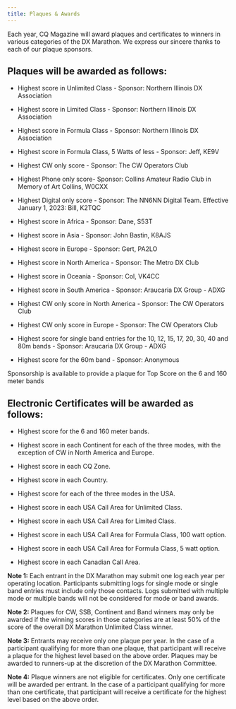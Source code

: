 ```yaml
---
title: Plaques & Awards
---
```


Each year, CQ Magazine will award plaques and certificates to winners in various categories of the DX
Marathon. We express our sincere thanks to each of our plaque sponsors.

## Plaques will be awarded as follows:

* Highest score in Unlimited Class - Sponsor: Northern Illinois DX Association

* Highest score in Limited Class - Sponsor: Northern Illinois DX Association

* Highest score in Formula Class - Sponsor: Northern Illinois DX Association

* Highest score in Formula Class, 5 Watts of less - Sponsor: Jeff, KE9V

* Highest CW only score - Sponsor: The CW Operators Club

* Highest Phone only score- Sponsor: Collins Amateur Radio Club in Memory of Art Collins, W0CXX

* Highest Digital only score - Sponsor: The NN6NN Digital Team. Effective January 1, 2023: Bill, K2TQC

* Highest score in Africa - Sponsor: Dane, S53T

* Highest score in Asia - Sponsor: John Bastin, K8AJS

* Highest score in Europe - Sponsor: Gert, PA2LO

* Highest score in North America - Sponsor: The Metro DX Club

* Highest score in Oceania - Sponsor: Col, VK4CC

* Highest score in South America - Sponsor: Araucaria DX Group - ADXG

* Highest CW only score in North America - Sponsor: The CW Operators Club

* Highest CW only score in Europe - Sponsor: The CW Operators Club

* Highest score for single band entries for the 10, 12, 15, 17, 20, 30, 40 and 80m bands - Sponsor: Araucaria DX Group - ADXG

* Highest score for the 60m band - Sponsor: Anonymous


Sponsorship is available to provide a plaque for Top Score on the 6 and 160 meter bands

## Electronic Certificates will be awarded as follows:

* Highest score for the 6 and 160 meter bands.

* Highest score in each Continent for each of the three modes, with the exception of CW in North America and Europe.

* Highest score in each CQ Zone.

* Highest score in each Country.

* Highest score for each of the three modes in the USA.

* Highest score in each USA Call Area for Unlimited Class.

* Highest score in each USA Call Area for Limited Class.

* Highest score in each USA Call Area for Formula Class, 100 watt option.

* Highest score in each USA Call Area for Formula Class, 5 watt option.

* Highest score in each Canadian Call Area.

**Note 1:**
Each entrant in the DX Marathon may submit one log each year per operating
location. Participants submitting logs for single mode or single band
entries must include only those contacts. Logs submitted with multiple
mode or multiple bands will not be considered for mode or band awards.

**Note 2:**
Plaques for CW, SSB, Continent and Band winners may only be awarded if the winning scores in
those categories are at least 50% of the score of the overall DX Marathon
Unlimited Class winner.

**Note 3:**
Entrants may receive only one plaque per year. In the case of a participant qualifying for
more than one plaque, that participant will receive a plaque for the highest
level based on the above order. Plaques may be awarded to runners-up at the
discretion of the DX Marathon Committee.

**Note 4:**
Plaque winners are not eligible for certificates. Only one certificate will be awarded per
entrant. In the case of a participant qualifying for more than one certificate,
that participant will receive a certificate for the highest level based on the
above order.
